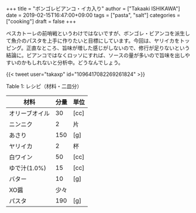 +++
title = "ボンゴレビアンコ・イカ入り"
author = ["Takaaki ISHIKAWA"]
date = 2019-02-15T16:47:00+09:00
tags = ["pasta", "salt"]
categories = ["cooking"]
draft = false
+++

ペスカトーレの前哨戦というわけではないですが、ボンゴレ・ビアンコを派生して魚介のパスタを上手に作りたいと目標にしています。今回は、ヤリイカをトッピング。正直なところ、旨味が増した感じがしないので、修行が足りないという結論に。ビアンコではなくロッソにすれば、ソースの量が多いので旨味を出しやすいのかもしれないと分析中。どうなんでしょう。  

{{< tweet user="takaxp" id="1096417082269261824" >}}  

<div class="table-caption">
  <span class="table-number">Table 1</span>:
  レシピ（材料・二皿分）
</div>

| 材料      | 分量 | 単位 |
|---------|----|----|
| オリーブオイル | 30  | [cc] |
| ニンニク  | 2   | 片   |
| あさり    | 150 | [g]  |
| ヤリイカ  | 2   | 杯   |
| 白ワイン  | 50  | [cc] |
| ゆで汁(1.0%) | 15  | [cc] |
| バター    | 10  | [g]  |
| XO醤      | 少々 |      |
| パスタ    | 190 | [g]  |